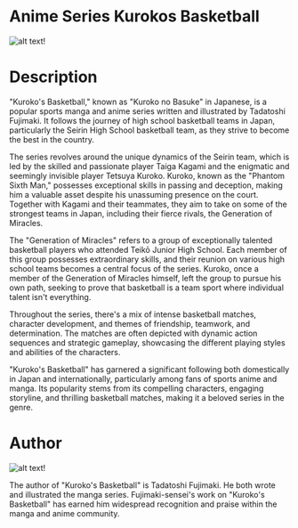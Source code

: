 # Anime Series Kurokos Basketball

![alt text!](kuku.jpg)

# Description

"Kuroko's Basketball," known as "Kuroko no Basuke" in Japanese, is a popular sports manga and anime series written and illustrated by Tadatoshi Fujimaki. It follows the journey of high school basketball teams in Japan, particularly the Seirin High School basketball team, as they strive to become the best in the country.

The series revolves around the unique dynamics of the Seirin team, which is led by the skilled and passionate player Taiga Kagami and the enigmatic and seemingly invisible player Tetsuya Kuroko. Kuroko, known as the "Phantom Sixth Man," possesses exceptional skills in passing and deception, making him a valuable asset despite his unassuming presence on the court. Together with Kagami and their teammates, they aim to take on some of the strongest teams in Japan, including their fierce rivals, the Generation of Miracles.

The "Generation of Miracles" refers to a group of exceptionally talented basketball players who attended Teikō Junior High School. Each member of this group possesses extraordinary skills, and their reunion on various high school teams becomes a central focus of the series. Kuroko, once a member of the Generation of Miracles himself, left the group to pursue his own path, seeking to prove that basketball is a team sport where individual talent isn't everything.

Throughout the series, there's a mix of intense basketball matches, character development, and themes of friendship, teamwork, and determination. The matches are often depicted with dynamic action sequences and strategic gameplay, showcasing the different playing styles and abilities of the characters.

"Kuroko's Basketball" has garnered a significant following both domestically in Japan and internationally, particularly among fans of sports anime and manga. Its popularity stems from its compelling characters, engaging storyline, and thrilling basketball matches, making it a beloved series in the genre.

# Author

![alt text!]()

The author of "Kuroko's Basketball" is Tadatoshi Fujimaki. He both wrote and illustrated the manga series. Fujimaki-sensei's work on "Kuroko's Basketball" has earned him widespread recognition and praise within the manga and anime community.

